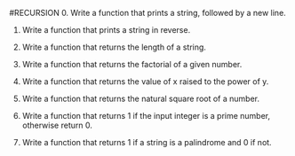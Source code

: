 #RECURSION
0. Write a function that prints a string, followed by a new line.

1. Write a function that prints a string in reverse.

2. Write a function that returns the length of a string.

3. Write a function that returns the factorial of a given number.

4. Write a function that returns the value of x raised to the power of y.

5. Write a function that returns the natural square root of a number.

6. Write a function that returns 1 if the input integer is a prime number, otherwise return 0.

7. Write a function that returns 1 if a string is a palindrome and 0 if not.











 





